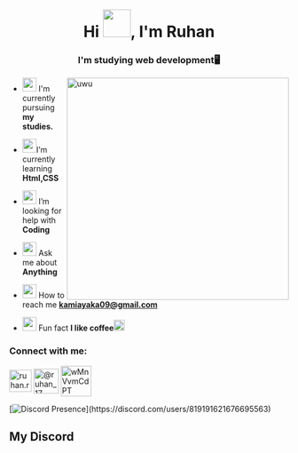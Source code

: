 <h1 align="center">Hi <img src="https://media.giphy.com/media/mGcNjsfWAjY5AEZNw6/giphy.gif" width="50">, I'm Ruhan</h1>
<h3 align="center">I'm studying web development🖥️</h3>

<img align=right alt="uwu" width="400" length="300" src=https://raw.githubusercontent.com/JoeyBling/JoeyBling/master/pic/pusheencode.gif>



- <img src="https://media.tenor.com/akBy6qWGjs4AAAAi/peach-cat-mochi-peach-cat.gif" width="25"> I'm currently pursuing **my studies.**

- <img src="https://media.tenor.com/kONUON1Jea0AAAAi/brain-problem.gif" width="25">I’m currently learning **Html,CSS**

- <img src="https://media.tenor.com/NO5llQ5liBUAAAAi/ffxiv-pusheen.gif" width="25"> I’m looking for help with **Coding**

- <img src="https://media.tenor.com/UCYy8CnBm3wAAAAi/bunny-rabbit.gif" width="25"> Ask me about **Anything**

- <img src="https://media.tenor.com/PYdKVgVJzJEAAAAi/geocities-cute.gif" width="25"> How to reach me **kamiayaka09@gmail.com**

- <img src="https://media.tenor.com/QS4_l26O6AcAAAAi/kitty-cheer.gif" width="25"> Fun fact **I like coffee**<img src="https://media.tenor.com/FeP5S9K0ZqIAAAAi/peach-cat.gif" width="20">



<h3 align="left">Connect with me:</h3>



<p align="left">
<a href="https://fb.com/ruhan.rouf.1/" target="blank"><img align="center" src="https://img.icons8.com/dusk/512/facebook-new--v2.png" alt="ruhan.rouf.1/" height="40" width="40" /></a>
<a href="https://twitter.com/@ruhan_17" target="blank"><img align="center" src="https://img.icons8.com/?size=512&id=42859&format=png" alt="@ruhan_17" height="45" width="45" /></a>
<a href="https://discord.gg/wMnVvmCdPT" target="blank"><img align="center" src="https://img.icons8.com/plasticine/100/discord-new-logo.png" alt="wMnVvmCdPT" height="55" width="55" /></a>

[![Discord Presence](https://lanyard.cnrad.dev/api/819191621676695563?bg=282a36&hideDiscrim=true&borderRadius=30px&idleMessage=Probably%20doing%20something%20else...)](https://discord.com/users/819191621676695563)
  
<h2>
  
  
  My Discord
  
</h2>  
  
  

  
 
